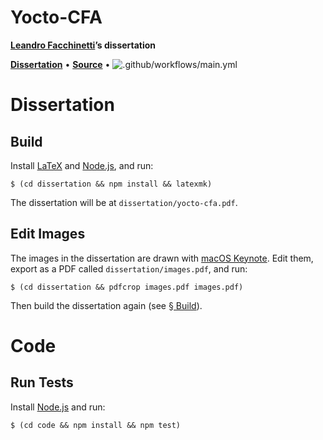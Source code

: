 # Yocto-CFA

**[Leandro Facchinetti](https://www.leafac.com)’s dissertation**

[**Dissertation**](dissertation/yocto-cfa.pdf) • [**Source**](https://github.com/leafac/yocto-cfa) • ![.github/workflows/main.yml](https://github.com/leafac/www.leafac.com/workflows/.github/workflows/main.yml/badge.svg)

# Dissertation

## Build

Install [LaTeX](https://www.latex-project.org) and [Node.js](https://nodejs.org/), and run:

```console
$ (cd dissertation && npm install && latexmk)
```

The dissertation will be at `dissertation/yocto-cfa.pdf`.

## Edit Images

The images in the dissertation are drawn with [macOS Keynote](https://www.apple.com/keynote/). Edit them, export as a PDF called `dissertation/images.pdf`, and run:

```console
$ (cd dissertation && pdfcrop images.pdf images.pdf)
```

Then build the dissertation again (see [§ Build](#build)).

# Code

## Run Tests

Install [Node.js](https://nodejs.org/) and run:

```console
$ (cd code && npm install && npm test)
```

